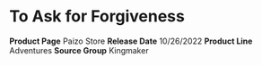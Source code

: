 ﻿---
id: '184'
name: To Ask for Forgiveness
rarity: Common
source: null
trait: null
type: Source

---
# To Ask for Forgiveness

**Product Page** Paizo Store
**Release Date** 10/26/2022
**Product Line** Adventures
**Source Group** Kingmaker